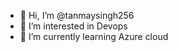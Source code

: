 - 👋 Hi, I’m @tanmaysingh256
- 👀 I’m interested in Devops
- 🌱 I’m currently learning Azure cloud
<!---
- 💞️ I’m looking to collaborate on ...
- 📫 How to reach me ...


tanmaysingh256/tanmaysingh256 is a ✨ special ✨ repository because its `README.md` (this file) appears on your GitHub profile.
You can click the Preview link to take a look at your changes.
--->
